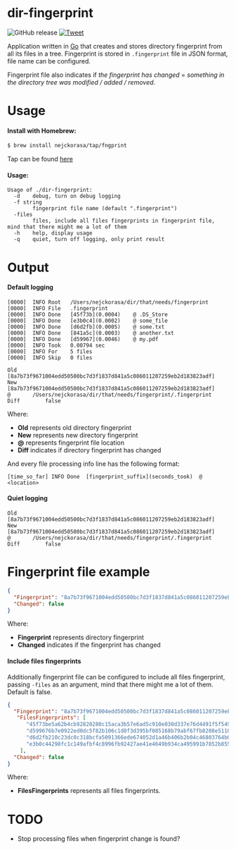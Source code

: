 # dir-fingerprint

![GitHub release](https://img.shields.io/github/release/nejckorasa/dir-fingerprint)
[![Tweet](https://img.shields.io/twitter/url/http/shields.io.svg?style=social)](https://twitter.com/intent/tweet?url=https%3A%2F%2Fgithub.com%2Fnejckorasa%2Fdir-fingerprint&via=nejckorasa&text=Generate%20directory%20fingerprint%20with%20all%20its%20files%20in%20a%20tree%20to%20observe%20changes&hashtags=golang%2Cgo%2Cscript%2Cfingerprint%2Cgithub%2Cdirectory%2Chash)

Application written in [Go](https://golang.org/) that creates and stores directory fingerprint from all its files in a tree. Fingerprint is stored in `.fingerprint` file in JSON format, file name can be configured.

Fingerprint file also indicates if *the fingerprint has changed* = *something in the directory tree was modified / added / removed*.

# Usage

#### Install with Homebrew:

```bash
$ brew install nejckorasa/tap/fngprint
```
Tap can be found [here](https://github.com/nejckorasa/homebrew-tap)

#### Usage:

```
Usage of ./dir-fingerprint:
  -d	debug, turn on debug logging
  -f string
    	fingerprint file name (default ".fingerprint")
  -files
    	files, include all files fingerprints in fingerprint file, mind that there might me a lot of them
  -h	help, display usage
  -q	quiet, turn off logging, only print result
```

# Output

#### Default logging

```
[0000]  INFO Root 	/Users/nejckorasa/dir/that/needs/fingerprint
[0000]  INFO File	.fingerprint
[0000]  INFO Done	[45f73b](0.0004) 	@ .DS_Store
[0000]  INFO Done	[e3b0c4](0.0002) 	@ some_file
[0000]  INFO Done	[d6d2fb](0.0005) 	@ some.txt
[0000]  INFO Done	[841a5c](0.0003) 	@ another.txt
[0000]  INFO Done	[d59967](0.0046) 	@ my.pdf
[0000]  INFO Took	0.00794 sec
[0000]  INFO For	5 files
[0000]  INFO Skip	0 files

Old		[8a7b73f9671004edd50500bc7d3f1837d841a5c086011207259eb2d183823adf]
New		[8a7b73f9671004edd50500bc7d3f1837d841a5c086011207259eb2d183823adf]
@		/Users/nejckorasa/dir/that/needs/fingerprint/.fingerprint
Diff		false
```

Where:

- **Old** represents old directory fingerprint
- **New** represents new directory fingerprint
- **@** represents fingerprint file location
- **Diff** indicates if directory fingerprint has changed


And every file processing info line has the following format:

```
[time_so_far] INFO Done  [fingerprint_suffix](seconds_took)  @ <location>
``` 

#### Quiet logging
 
```
Old		[8a7b73f9671004edd50500bc7d3f1837d841a5c086011207259eb2d183823adf]
New		[8a7b73f9671004edd50500bc7d3f1837d841a5c086011207259eb2d183823adf]
@		/Users/nejckorasa/dir/that/needs/fingerprint/.fingerprint
Diff		false
```

# Fingerprint file example

```json
{
  "Fingerprint": "8a7b73f9671004edd50500bc7d3f1837d841a5c086011207259eb2d183823adf",
  "Changed": false
}
```

Where:

- **Fingerprint** represents directory fingerprint
- **Changed** indicates if the fingerprint has changed


#### Include files fingerprints

Additionally fingerprint file can be configured to include all files fingerprint, passing `-files` as an argument, mind that there might me a lot of them. Default is false.

```json
{
  "Fingerprint": "8a7b73f9671004edd50500bc7d3f1837d841a5c086011207259eb2d183823adf",
   "FilesFingerprints": [
      "45f73be5a62b4cb92820280c15aca3b57e6ad5c910e030d337e76d4491f5f549",
      "d599676b7e0922ed0dc5f82b106c1d0f3d395bf085168b79abf67fb8208e5110",
      "d6d2fb210c23dc0c318bcfa5091366ede674052d1a46b406b2b04c46803764b0",
      "e3b0c44298fc1c149afbf4c8996fb92427ae41e4649b934ca495991b7852b855"
    ],
  "Changed": false
}
```
Where:
 
- **FilesFingerprints** represents all files fingerprints.

# TODO

- Stop processing files when fingerprint change is found?

